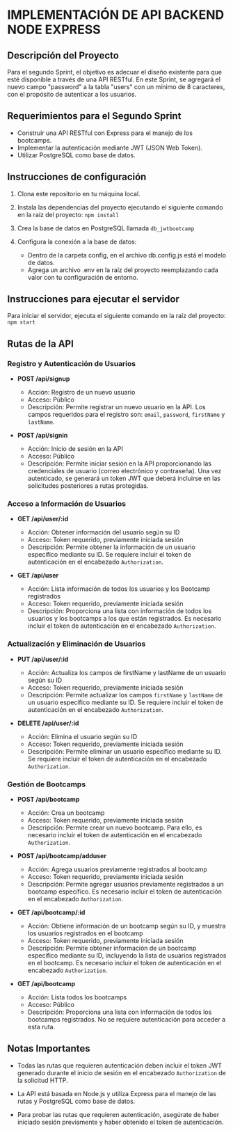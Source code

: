 # IMPLEMENTACIÓN DE API BACKEND NODE EXPRESS
## Descripción del Proyecto
Para el segundo Sprint, el objetivo es adecuar el diseño existente para que esté disponible a través de una API RESTful. En este Sprint, se agregará el nuevo campo "password" a la tabla "users" con un mínimo de 8 caracteres, con el propósito de autenticar a los usuarios.

## Requerimientos para el Segundo Sprint
- Construir una API RESTful con Express para el manejo de los bootcamps.
- Implementar la autenticación mediante JWT (JSON Web Token).
- Utilizar PostgreSQL como base de datos.

## Instrucciones de configuración
1. Clona este repositorio en tu máquina local.

2. Instala las dependencias del proyecto ejecutando el siguiente comando en la raíz del proyecto: `npm install`

3. Crea la base de datos en PostgreSQL llamada `db_jwtbootcamp`

4. Configura la conexión a la base de datos:
   - Dentro de la carpeta config, en el archivo db.config.js está el modelo de datos.
   - Agrega un archivo .env en la raíz del proyecto reemplazando cada valor con tu configuración de entorno.

## Instrucciones para ejecutar el servidor
Para iniciar el servidor, ejecuta el siguiente comando en la raíz del proyecto: `npm start`

## Rutas de la API

### Registro y Autenticación de Usuarios

- **POST /api/signup**
  - Acción: Registro de un nuevo usuario
  - Acceso: Público
  - Descripción: Permite registrar un nuevo usuario en la API. Los campos requeridos para el registro son: `email`, `password`, `firstName` y `lastName`.

- **POST /api/signin**
  - Acción: Inicio de sesión en la API
  - Acceso: Público
  - Descripción: Permite iniciar sesión en la API proporcionando las credenciales de usuario (correo electrónico y contraseña). Una vez autenticado, se generará un token JWT que deberá incluirse en las solicitudes posteriores a rutas protegidas.

### Acceso a Información de Usuarios

- **GET /api/user/:id**
  - Acción: Obtener información del usuario según su ID
  - Acceso: Token requerido, previamente iniciada sesión
  - Descripción: Permite obtener la información de un usuario específico mediante su ID. Se requiere incluir el token de autenticación en el encabezado `Authorization`.

- **GET /api/user**
  - Acción: Lista información de todos los usuarios y los Bootcamp registrados
  - Acceso: Token requerido, previamente iniciada sesión
  - Descripción: Proporciona una lista con información de todos los usuarios y los bootcamps a los que están registrados. Es necesario incluir el token de autenticación en el encabezado `Authorization`.

### Actualización y Eliminación de Usuarios

- **PUT /api/user/:id**
  - Acción: Actualiza los campos de firstName y lastName de un usuario según su ID
  - Acceso: Token requerido, previamente iniciada sesión
  - Descripción: Permite actualizar los campos `firstName` y `lastName` de un usuario específico mediante su ID. Se requiere incluir el token de autenticación en el encabezado `Authorization`.

- **DELETE /api/user/:id**
  - Acción: Elimina el usuario según su ID
  - Acceso: Token requerido, previamente iniciada sesión
  - Descripción: Permite eliminar un usuario específico mediante su ID. Se requiere incluir el token de autenticación en el encabezado `Authorization`.

### Gestión de Bootcamps

- **POST /api/bootcamp**
  - Acción: Crea un bootcamp
  - Acceso: Token requerido, previamente iniciada sesión
  - Descripción: Permite crear un nuevo bootcamp. Para ello, es necesario incluir el token de autenticación en el encabezado `Authorization`.

- **POST /api/bootcamp/adduser**
  - Acción: Agrega usuarios previamente registrados al bootcamp
  - Acceso: Token requerido, previamente iniciada sesión
  - Descripción: Permite agregar usuarios previamente registrados a un bootcamp específico. Es necesario incluir el token de autenticación en el encabezado `Authorization`.

- **GET /api/bootcamp/:id**
  - Acción: Obtiene información de un bootcamp según su ID, y muestra los usuarios registrados en el bootcamp
  - Acceso: Token requerido, previamente iniciada sesión
  - Descripción: Permite obtener información de un bootcamp específico mediante su ID, incluyendo la lista de usuarios registrados en el bootcamp. Es necesario incluir el token de autenticación en el encabezado `Authorization`.

- **GET /api/bootcamp**
  - Acción: Lista todos los bootcamps
  - Acceso: Público
  - Descripción: Proporciona una lista con información de todos los bootcamps registrados. No se requiere autenticación para acceder a esta ruta.

## Notas Importantes
- Todas las rutas que requieren autenticación deben incluir el token JWT generado durante el inicio de sesión en el encabezado `Authorization` de la solicitud HTTP.

- La API está basada en Node.js y utiliza Express para el manejo de las rutas y PostgreSQL como base de datos.

- Para probar las rutas que requieren autenticación, asegúrate de haber iniciado sesión previamente y haber obtenido el token de autenticación.
